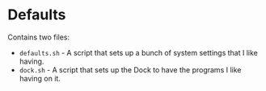 # Defaults

Contains two files:

- `defaults.sh` - A script that sets up a bunch of system settings that I like having.
- `dock.sh` - A script that sets up the Dock to have the programs I like having on it. 
